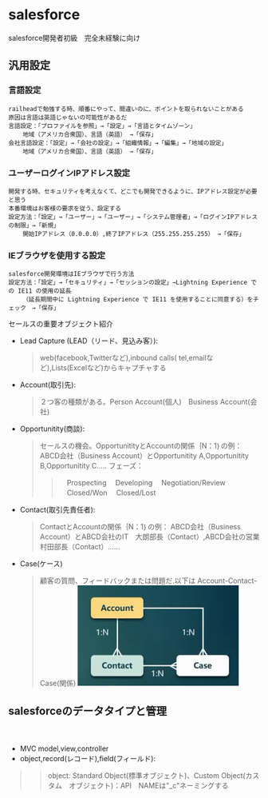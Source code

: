 # salesforce
salesforce開発者初級　完全未経験に向け
## 汎用設定

### 言語設定
    railheadで勉強する時、順番にやって、間違いのに、ポイントを取られないことがある
    原因は言語は英語じゃないの可能性があるだ
    言語設定：「プロファイルを参照」→「設定」→「言語とタイムゾーン」
        地域（アメリカ合衆国）、言語（英語） →「保存」
    会社言語設定：「設定」→「会社の設定」→「組織情報」→「編集」→「地域の設定」
        地域（アメリカ合衆国）、言語（英語） →「保存」
            

### ユーザーログインIPアドレス設定
    開発する時、セキュリティを考えなくて、どこでも開発できるように、IPアドレス設定が必要と思う
    本番環境はお客様の要求を従う、設定する
    設定方法：「設定」→「ユーザー」→「ユーザー」→「システム管理者」→「ログインIPアドレスの制限」→「新規」
        開始IPアドレス（0.0.0.0）,終了IPアドレス（255.255.255.255） →「保存」
            
            
### IEブラウザを使用する設定
    salesforce開発環境はIEブラウザで行う方法
    設定方法：「設定」→「セキュリティ」→「セッションの設定」→Lightning Experience での IE11 の使用の延長
        （延長期間中に Lightning Experience で IE11 を使用することに同意する）をチェック　→「保存」



 セールスの重要オブジェクト紹介

 * Lead Capture (LEAD（リード、見込み客）): 
   > web(facebook,Twitterなど),inbound calls( tel,emailなど),Lists(Excelなど)からキャプチャする
* Account(取引先):
   > ２つ客の種類がある。Person Account(個人)　Business Account(会社)
* Opportunitity(商談):
   > セールスの機会。OpportunitityとAccountの関係｛N：1｝の例：ABCD会社（Business Account）とOpportunitity A,Opportunitity B,Opportunitity C.....
   > フェーズ：
   >>　Prospecting
   >>　Developing
   >>　Negotiation/Review
   >>　Closed/Won
   >>　Closed/Lost
 * Contact(取引先責任者):
   > ContactとAccountの関係｛N：1｝の例： ABCD会社（Business Account）とABCD会社のIT　大朗部長（Contact）,ABCD会社の営業　村田部長（Contact）......
 * Case(ケース)     
   > 顧客の質問、フィードバックまたは問題だ.以下は  Account-Contact-Case(関係)
   ![](https://github.com/dong1hang/salesforce/blob/master/Account-Contact-Case(relationship).png)
## salesforceのデータタイプと管理
　
 * MVC model,view,controller 　
 * object,record(レコード),field(フィールド):
 >> object: Standard Object(標準オブジェクト)、Custom Object(カスタム　オブジェクト)：API　NAMEは"_c"ネーミングする
    
        
 　　
 

            

